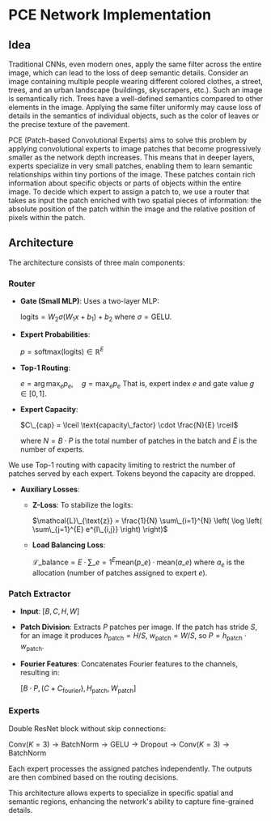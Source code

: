 # PCE Network Implementation

## Idea

Traditional CNNs, even modern ones, apply the same filter across the entire image, which can lead to the loss of deep semantic details. Consider an image containing multiple people wearing different colored clothes, a street, trees, and an urban landscape (buildings, skyscrapers, etc.). Such an image is semantically rich. Trees have a well-defined semantics compared to other elements in the image. Applying the same filter uniformly may cause loss of details in the semantics of individual objects, such as the color of leaves or the precise texture of the pavement.

PCE (Patch-based Convolutional Experts) aims to solve this problem by applying convolutional experts to image patches that become progressively smaller as the network depth increases. This means that in deeper layers, experts specialize in very small patches, enabling them to learn semantic relationships within tiny portions of the image. These patches contain rich information about specific objects or parts of objects within the entire image. To decide which expert to assign a patch to, we use a router that takes as input the patch enriched with two spatial pieces of information: the absolute position of the patch within the image and the relative position of pixels within the patch.

## Architecture

The architecture consists of three main components:

### Router
- **Gate (Small MLP)**: Uses a two-layer MLP:
  
  $\text{logits} = W_2 \sigma(W_1 x + b_1) + b_2$
  where $\sigma = \text{GELU}$.
- **Expert Probabilities**:

  $p = \text{softmax}(\text{logits}) \in \mathbb{R}^E$
- **Top-1 Routing**:

  $e = \arg\max_e p_e, \quad g = \max_e p_e$
  That is, expert index $e$ and gate value $g \in [0,1]$.
- **Expert Capacity**:

  $C\_{cap} = \lceil \text{capacity\_factor} \cdot \frac{N}{E} \rceil$

  where $N = B \cdot P$ is the total number of patches in the batch and $E$ is the number of experts.

We use Top-1 routing with capacity limiting to restrict the number of patches served by each expert. Tokens beyond the capacity are dropped.
- **Auxiliary Losses**:
  - **Z-Loss**: To stabilize the logits:

    $\mathcal{L}\_{\text{z}} = \frac{1}{N} \sum\_{i=1}^{N} \left( \log \left( \sum\_{j=1}^{E} e^{l\_{i,j}} \right) \right)$
  - **Load Balancing Loss**:

    $\mathcal{L}\_{\text{balance}} = E \cdot \sum\_{e=1}^{E} \text{mean}(p\_e) \cdot \text{mean}(a\_e)$
    where $a_e$ is the allocation (number of patches assigned to expert $e$).

### Patch Extractor
- **Input**: $[B, C, H, W]$
- **Patch Division**: Extracts $P$ patches per image.
  If the patch has stride $S$, for an image it produces $h_{\text{patch}} = H/S$, $w_{\text{patch}} = W/S$, so $P = h_{\text{patch}} \cdot w_{\text{patch}}$.
- **Fourier Features**: Concatenates Fourier features to the channels, resulting in:

  $[B \cdot P, (C + C_{\text{fourier}}), H_{\text{patch}}, W_{\text{patch}}]$

### Experts
Double ResNet block without skip connections:

$\text{Conv}(K=3) \rightarrow \text{BatchNorm} \rightarrow \text{GELU} \rightarrow \text{Dropout} \rightarrow \text{Conv}(K=3) \rightarrow \text{BatchNorm}$

Each expert processes the assigned patches independently. The outputs are then combined based on the routing decisions.

This architecture allows experts to specialize in specific spatial and semantic regions, enhancing the network's ability to capture fine-grained details.